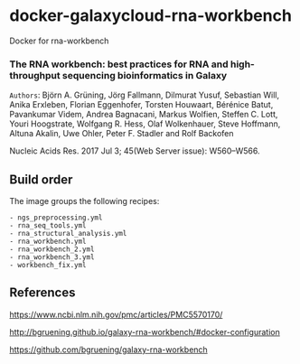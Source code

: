 # docker-galaxycloud-rna-workbench
Docker for rna-workbench

### The RNA workbench: best practices for RNA and high-throughput sequencing bioinformatics in Galaxy ###

``Authors``: Björn A. Grüning, Jörg Fallmann, Dilmurat Yusuf, Sebastian Will, Anika Erxleben, Florian Eggenhofer, Torsten Houwaart, Bérénice Batut, Pavankumar Videm, Andrea Bagnacani, Markus Wolfien, Steffen C. Lott, Youri Hoogstrate, Wolfgang R. Hess, Olaf Wolkenhauer, Steve Hoffmann, Altuna Akalin, Uwe Ohler, Peter F. Stadler and Rolf Backofen

Nucleic Acids Res. 2017 Jul 3; 45(Web Server issue): W560–W566.

Build order
-----------
The image groups the following recipes:
```
- ngs_preprocessing.yml
- rna_seq_tools.yml
- rna_structural_analysis.yml
- rna_workbench.yml
- rna_workbench_2.yml
- rna_workbench_3.yml
- workbench_fix.yml
```

References
----------

https://www.ncbi.nlm.nih.gov/pmc/articles/PMC5570170/

http://bgruening.github.io/galaxy-rna-workbench/#docker-configuration

https://github.com/bgruening/galaxy-rna-workbench
